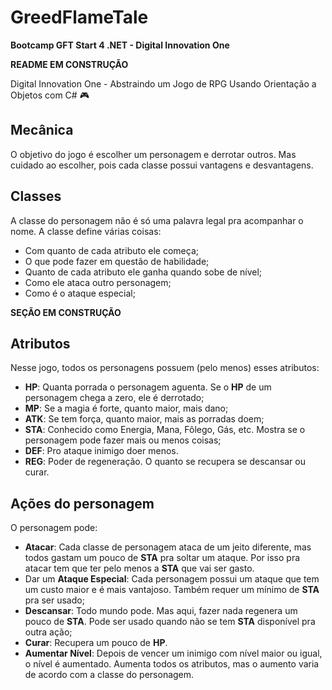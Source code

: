 # GreedFlameTale

**Bootcamp GFT Start 4 .NET - Digital Innovation One**

**README EM CONSTRUÇÃO**

Digital Innovation One - Abstraindo um Jogo de RPG Usando Orientação a Objetos com C# :video_game:

## Mecânica
O objetivo do jogo é escolher um personagem e derrotar outros. Mas cuidado ao escolher, pois cada classe possui vantagens e desvantagens.

## Classes
A classe do personagem não é só uma palavra legal pra acompanhar o nome. A classe define várias coisas:
- Com quanto de cada atributo ele começa;
- O que pode fazer em questão de habilidade;
- Quanto de cada atributo ele ganha quando sobe de nível;
- Como ele ataca outro personagem;
- Como é o ataque especial;

**SEÇÃO EM CONSTRUÇÃO**

## Atributos
Nesse jogo, todos os personagens possuem (pelo menos) esses atributos:
- **HP**: Quanta porrada o personagem aguenta. Se o **HP** de um personagem chega a zero, ele é derrotado;
- **MP**: Se a magia é forte, quanto maior, mais dano;
- **ATK**: Se tem força, quanto maior, mais as porradas doem;
- **STA**: Conhecido como Energia, Mana, Fôlego, Gás, etc. Mostra se o personagem pode fazer mais ou menos coisas;
- **DEF**: Pro ataque inimigo doer menos.
- **REG**: Poder de regeneração. O quanto se recupera se descansar ou curar.

## Ações do personagem
O personagem pode:
- **Atacar**: Cada classe de personagem ataca de um jeito diferente, mas todos gastam um pouco de **STA** pra soltar um ataque. Por isso pra atacar tem que ter pelo menos a **STA** que vai ser gasto.
- Dar um **Ataque Especial**: Cada personagem possui um ataque que tem um custo maior e é mais vantajoso. Também requer um mínimo de **STA** pra ser usado; 
- **Descansar**: Todo mundo pode. Mas aqui, fazer nada regenera um pouco de **STA**. Pode ser usado quando não se tem **STA** disponível pra outra ação;
- **Curar**: Recupera um pouco de **HP**.
- **Aumentar Nível**: Depois de vencer um inimigo com nível maior ou igual, o nível é aumentado. Aumenta todos os atributos, mas o aumento varia de acordo com a classe do personagem.

